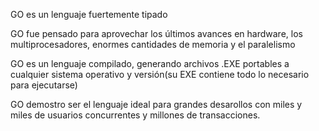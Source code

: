 GO es un lenguaje fuertemente tipado

GO fue pensado para aprovechar los últimos avances en hardware, los multiprocesadores, enormes cantidades de memoria y el paralelismo

GO es un lenguaje compilado, generando archivos .EXE portables a cualquier sistema operativo y versión(su EXE contiene todo lo necesario para ejecutarse)

GO demostro ser el lenguaje ideal para grandes desarollos con miles y miles de usuarios concurrentes y millones de transacciones.